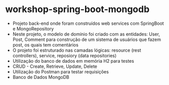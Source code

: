 # workshop-spring-boot-mongodb
- Projeto back-end onde foram construídos web services com SpringBoot e MongoRepository
- Neste projeto, o modelo de domínio foi criado com as entidades: User, Post, Comment para construção de um sistema de 
usuários que fazem post, os quais tem comentários
- O projeto foi estruturado nas camadas lógicas: resource (rest controllers), service, reposiory (data repositories)
- Utilização do banco de dados em memória H2 para testes
- CRUD - Create, Retrieve, Update, Delete
- Utilização do Postman para testar requisições
- Banco de Dados MongoDB
    
